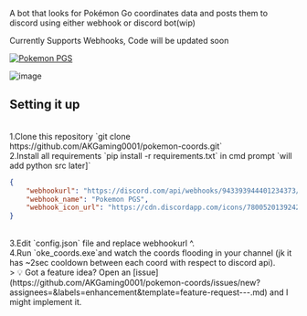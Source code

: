 A bot that looks for Pokémon Go coordinates data and posts them to discord using either webhook or discord bot(wip)

Currently Supports Webhooks, Code will be updated soon 

[![Pokemon PGS](https://discordapp.com/api/guilds/780052013924220968/widget.png?style=banner2)](https://discord.gg/N5Smtq7n7t)


![image](https://cdn.discordapp.com/attachments/870663313053323295/953759090578952222/158576048-b42da403-60e2-4968-9373-3d0258e317be.png)

## Setting it up
<br>
1.Clone this repository `git clone https://github.com/AKGaming0001/pokemon-coords.git`
<br>
2.Install all requirements `pip install -r requirements.txt` in cmd prompt `will add python src later]`
<br>

```json
{ 
	"webhookurl": "https://discord.com/api/webhooks/943393944401234373/abcdabcdabcdabcdabcdabcdabcdabcdabcdabcdabcdabcdabcdabc",
	"webhook_name": "Pokemon PGS",
	"webhook_icon_url": "https://cdn.discordapp.com/icons/780052013924220968/ccc15bfb186d9291058ff5c261828319.png?size=4096"
}
```
<br>
3.Edit `config.json` file and replace webhookurl ^.
<br>
4.Run `oke_coords.exe`and watch the coords flooding in your channel (jk it has ~2sec cooldown between each coord with respect to discord api).
<br>
>  💡 Got a feature idea? Open an [issue](https://github.com/AKGaming0001/pokemon-coords/issues/new?assignees=&labels=enhancement&template=feature-request---.md) and I might implement it.
